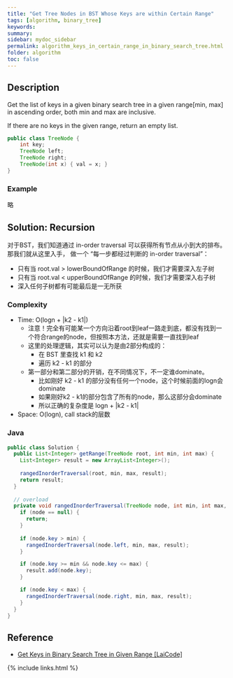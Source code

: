 ```yaml
---
title: "Get Tree Nodes in BST Whose Keys are within Certain Range"
tags: [algorithm, binary_tree]
keywords:
summary:
sidebar: mydoc_sidebar
permalink: algorithm_keys_in_certain_range_in_binary_search_tree.html
folder: algorithm
toc: false
---
```


## Description
Get the list of keys in a given binary search tree in a given range[min, max] in ascending order, both min and max are inclusive.

If there are no keys in the given range, return an empty list.

```java
public class TreeNode {
    int key;
    TreeNode left;
    TreeNode right;
    TreeNode(int x) { val = x; }
}
```

### Example
略

## Solution: Recursion
对于BST，我们知道通过 in-order traversal 可以获得所有节点从小到大的排布。那我们就从这里入手，
做一个 “每一步都经过判断的 in-order traversal”：
* 只有当 root.val > lowerBoundOfRange 的时候，我们才需要深入左子树
* 只有当 root.val < upperBoundOfRange 的时候，我们才需要深入右子树
* 深入任何子树都有可能最后是一无所获

### Complexity
* Time: O(logn + |k2 - k1|)
  * 注意！完全有可能某一个方向沿着root到leaf一路走到底，都没有找到一个符合range的node，但按照本方法，还就是需要一直找到leaf
  * 这里的处理逻辑，其实可以认为是由2部分构成的：
    * 在 BST 里查找 k1 和 k2
    * 遍历 k2 - k1 的部分
  * 第一部分和第二部分的开销，在不同情况下，不一定谁dominate。
    * 比如刚好 k2 - k1 的部分没有任何一个node，这个时候前面的logn会dominate
    * 如果刚好k2 - k1的部分包含了所有的node，那么这部分会dominate
    * 所以正确的复杂度是 logn + |k2 - k1|
* Space: O(logn), call stack的层数

### Java
```java
public class Solution {
  public List<Integer> getRange(TreeNode root, int min, int max) {
    List<Integer> result = new ArrayList<Integer>();
    
    rangedInorderTraversal(root, min, max, result);
    return result;
  }
  
  // overload
  private void rangedInorderTraversal(TreeNode node, int min, int max, List<Integer> result) {
    if (node == null) {
      return;
    }
    
    if (node.key > min) {
      rangedInorderTraversal(node.left, min, max, result);
    }

    if (node.key >= min && node.key <= max) {
      result.add(node.key);
    }

    if (node.key < max) {
      rangedInorderTraversal(node.right, min, max, result);
    }
  }
}
```

## Reference
* [Get Keys in Binary Search Tree in Given Range [LaiCode]](https://app.laicode.io/app/problem/55)

{% include links.html %}
